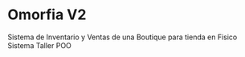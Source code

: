 # Omorfia V2
Sistema de Inventario y Ventas de una Boutique para tienda en Fisico
Sistema Taller POO
